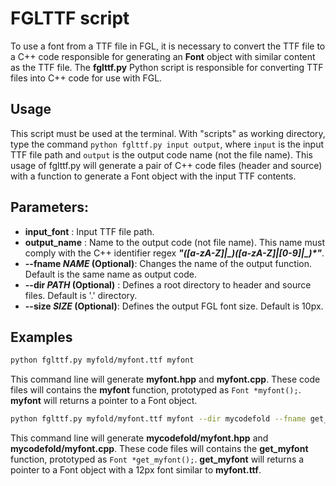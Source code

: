 # FGLTTF script

To use a font from a TTF file in FGL, it is necessary to convert the TTF file to a C++ code responsible for generating an **Font** object with similar content as the TTF file. The **fglttf.py** Python script is responsible for converting TTF files into C++ code for use with FGL.

## Usage
This script must be used at the terminal. With "scripts" as working directory,
type the command ``python fglttf.py input output``, where ``input`` is the
input TTF file path and ``output`` is the output code name (not the file name).
This usage of fglttf.py will generate a pair of C++ code files (header and source)
with a function to generate a Font object with the input TTF contents.

## Parameters:
* **input_font** : Input TTF file path. 
* **output_name** : Name to the output code (not file name). This name must comply with the C++ identifier regex ***"(\[a-zA-Z\]\|\_)(\[a-zA-Z\]|[0-9]|_)\*"***.   
* **--fname *NAME* (Optional)**: Changes the name of the output function. Default is the same name as output code.
* **--dir *PATH* (Optional)** : Defines a root directory to header and source files. Default is '.' directory.
* **--size *SIZE* (Optional)**: Defines the output FGL font size. Default is 10px.

## Examples

```sh
python fglttf.py myfold/myfont.ttf myfont
```

This command line will generate **myfont.hpp** and **myfont.cpp**. These code files will contains the **myfont** function, prototyped as ``Font *myfont();``. **myfont** will returns a pointer to a Font object.

```sh
python fglttf.py myfold/myfont.ttf myfont --dir mycodefold --fname get_myfont --size 12
```

This command line will generate **mycodefold/myfont.hpp** and **mycodefold/myfont.cpp**. These code files will contains the **get_myfont** function, prototyped as ``Font *get_myfont();``. **get_myfont** will returns a pointer to a Font object with a 12px font similar to **myfont.ttf**.
